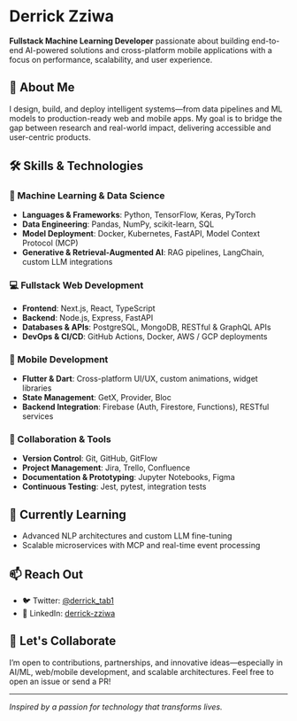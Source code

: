 # Derrick Zziwa

**Fullstack Machine Learning Developer** passionate about building end-to-end AI-powered solutions and cross-platform mobile applications with a focus on performance, scalability, and user experience.

## 🚀 About Me

I design, build, and deploy intelligent systems—from data pipelines and ML models to production-ready web and mobile apps. My goal is to bridge the gap between research and real-world impact, delivering accessible and user-centric products.

## 🛠️ Skills & Technologies

### 🤖 Machine Learning & Data Science
- **Languages & Frameworks**: Python, TensorFlow, Keras, PyTorch
- **Data Engineering**: Pandas, NumPy, scikit-learn, SQL
- **Model Deployment**: Docker, Kubernetes, FastAPI, Model Context Protocol (MCP)
- **Generative & Retrieval-Augmented AI**: RAG pipelines, LangChain, custom LLM integrations

### 💻 Fullstack Web Development
- **Frontend**: Next.js, React, TypeScript
- **Backend**: Node.js, Express, FastAPI
- **Databases & APIs**: PostgreSQL, MongoDB, RESTful & GraphQL APIs
- **DevOps & CI/CD**: GitHub Actions, Docker, AWS / GCP deployments

### 📱 Mobile Development
- **Flutter & Dart**: Cross-platform UI/UX, custom animations, widget libraries
- **State Management**: GetX, Provider, Bloc
- **Backend Integration**: Firebase (Auth, Firestore, Functions), RESTful services

### 🤝 Collaboration & Tools
- **Version Control**: Git, GitHub, GitFlow
- **Project Management**: Jira, Trello, Confluence
- **Documentation & Prototyping**: Jupyter Notebooks, Figma
- **Continuous Testing**: Jest, pytest, integration tests

## 🌱 Currently Learning
- Advanced NLP architectures and custom LLM fine-tuning
- Scalable microservices with MCP and real-time event processing

## 📫 Reach Out
- 🐦 Twitter: [@derrick_tab1](https://twitter.com/derrick_tab1)
- 🔗 LinkedIn: [derrick-zziwa](https://www.linkedin.com/in/derrick-zziwa/)

## 🤝 Let's Collaborate
I’m open to contributions, partnerships, and innovative ideas—especially in AI/ML, web/mobile development, and scalable architectures. Feel free to open an issue or send a PR!

---
*Inspired by a passion for technology that transforms lives.*
